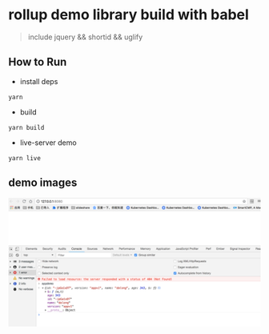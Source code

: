 # rollup demo library build with babel

> include jquery && shortid && uglify

## How to Run

* install deps

```code
yarn
```

* build

```code
yarn build
```

* live-server demo

```code
yarn live
```

## demo images

![image](./images/p.png)